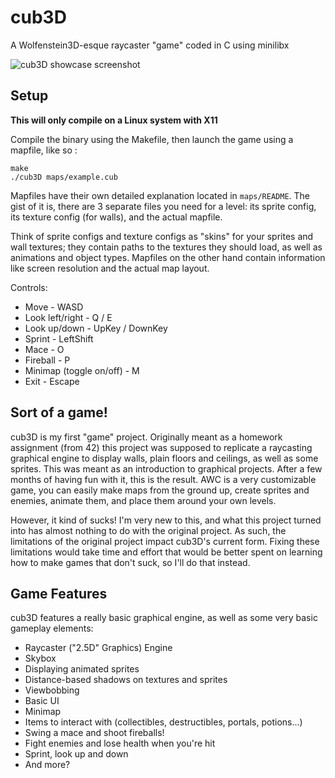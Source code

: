 # cub3D
A Wolfenstein3D-esque raycaster "game" coded in C using minilibx

![cub3D showcase screenshot](https://github.com/NeronTheTyrant/cub3D/blob/main/screenshot.png)

## Setup

**This will only compile on a Linux system with X11**

Compile the binary using the Makefile, then launch the game using a mapfile, like so :
```
make
./cub3D maps/example.cub
```
Mapfiles have their own detailed explanation located in `maps/README`.
The gist of it is, there are 3 separate files you need for a level: its sprite config, its texture config (for walls), and the actual mapfile. 

Think of sprite configs and texture configs as "skins" for your sprites and wall textures; they contain paths to the textures they should load, as well as animations and object types.
Mapfiles on the other hand contain information like screen resolution and the actual map layout.

Controls:
- Move - WASD
- Look left/right - Q / E
- Look up/down - UpKey / DownKey
- Sprint - LeftShift
- Mace - O
- Fireball - P
- Minimap (toggle on/off) - M
- Exit - Escape

## Sort of a game!

cub3D is my first "game" project. Originally meant as a homework assignment (from 42) this project was supposed to replicate a raycasting graphical engine to display walls, plain floors and ceilings, as well as some sprites. This was meant as an introduction to graphical projects.
After a few months of having fun with it, this is the result. AWC is a very customizable game, you can easily make maps from the ground up, create sprites and enemies, animate them, and place them around your own levels.

However, it kind of sucks! I'm very new to this, and what this project turned into has almost nothing to do with the original project. As such, the limitations of the original project impact cub3D's current form. Fixing these limitations would take time and effort that would be better spent on learning how to make games that don't suck, so I'll do that instead.

## Game Features

cub3D features a really basic graphical engine, as well as some very basic gameplay elements:

- Raycaster ("2.5D" Graphics) Engine
- Skybox
- Displaying animated sprites
- Distance-based shadows on textures and sprites
- Viewbobbing
- Basic UI
- Minimap
- Items to interact with (collectibles, destructibles, portals, potions...)
- Swing a mace and shoot fireballs!
- Fight enemies and lose health when you're hit
- Sprint, look up and down
- And more?
